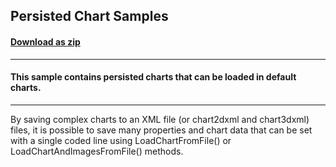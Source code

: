 ## Persisted Chart Samples
#### [Download as zip](https://grapecity.github.io/DownGit/#/home?url=https://github.com/GrapeCity/ComponentOne-WinForms-Samples/tree/master/NetFramework\Charts\XML)
____
#### This sample contains persisted charts that can be loaded in default charts.
____
By saving complex charts to an XML file (or chart2dxml and chart3dxml) files,
it is possible to save many properties and chart data that can be set with a single coded line using LoadChartFromFile() or LoadChartAndImagesFromFile() methods.
